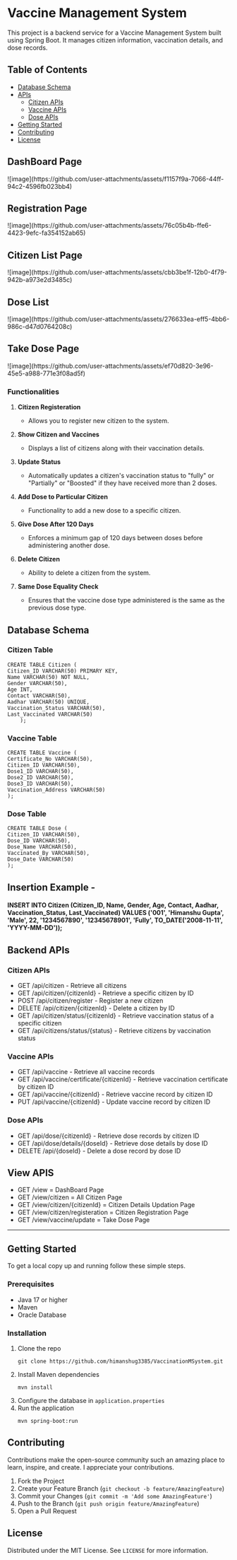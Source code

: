 <h1>Vaccine Management System</h1>
<p>This project is a backend service for a Vaccine Management System built using Spring Boot. It manages citizen information, vaccination details, and dose records.</p>
<h2>Table of Contents</h2>
<ul>
    <li><a href="#database-schema">Database Schema</a></li>
    <li><a href="#apis">APIs</a>
        <ul>
            <li><a href="#citizen-apis">Citizen APIs</a></li>
            <li><a href="#vaccine-apis">Vaccine APIs</a></li>
            <li><a href="#dose-apis">Dose APIs</a></li>
        </ul>
    </li>
        <li><a href="#getting-started">Getting Started</a></li>
        <li><a href="#contributing">Contributing</a></li>
        <li><a href="#license">License</a></li>
    </ul>
<h2>DashBoard Page</h2>
![image](https://github.com/user-attachments/assets/f1157f9a-7066-44ff-94c2-4596fb023bb4)

<h2>Registration Page</h2>
![image](https://github.com/user-attachments/assets/76c05b4b-ffe6-4423-9efc-fa354152ab65)

<h2>Citizen List Page</h2>
![image](https://github.com/user-attachments/assets/cbb3be1f-12b0-4f79-942b-a973e2d3485c)

<h2>Dose List</h2>
![image](https://github.com/user-attachments/assets/276633ea-eff5-4bb6-986c-d47d0764208c)

<h2>Take Dose Page</h2>
![image](https://github.com/user-attachments/assets/ef70d820-3e96-45e5-a988-771e3f08ad5f)

### Functionalities

1. **Citizen Registeration**
    - Allows you to register new citizen to the system.

2. **Show Citizen and Vaccines**
    - Displays a list of citizens along with their vaccination details.

3. **Update Status**
    - Automatically updates a citizen's vaccination status to "fully" or "Partially" or "Boosted" if they have received more than 2 doses.

4. **Add Dose to Particular Citizen**
    - Functionality to add a new dose to a specific citizen.

5. **Give Dose After 120 Days**
    - Enforces a minimum gap of 120 days between doses before administering another dose.

6. **Delete Citizen**
    - Ability to delete a citizen from the system.

7. **Same Dose Equality Check**
    - Ensures that the vaccine dose type administered is the same as the previous dose type.

<h2 id="database-schema">Database Schema</h2>

<h3>Citizen Table</h3>
<pre><code>CREATE TABLE Citizen (
Citizen_ID VARCHAR(50) PRIMARY KEY,             
Name VARCHAR(50) NOT NULL,                    
Gender VARCHAR(50),                          
Age INT,                                      
Contact VARCHAR(50),                         
Aadhar VARCHAR(50) UNIQUE,                   
Vaccination_Status VARCHAR(50),               
Last_Vaccinated VARCHAR(50)                        
    );</code></pre>

<h3>Vaccine Table</h3>
<pre><code>CREATE TABLE Vaccine (
Certificate_No VARCHAR(50),
Citizen_ID VARCHAR(50), 
Dose1_ID VARCHAR(50),
Dose2_ID VARCHAR(50),
Dose3_ID VARCHAR(50),
Vaccination_Address VARCHAR(50)
);</code></pre>

<h3>Dose Table</h3>
<pre><code>CREATE TABLE Dose (
Citizen_ID VARCHAR(50),
Dose_ID VARCHAR(50), 
Dose_Name VARCHAR(50),
Vaccinated_By VARCHAR(50),
Dose_Date VARCHAR(50)
);</code></pre>

<h2>Insertion Example - </h2>
<h4>INSERT INTO Citizen (Citizen_ID, Name, Gender, Age, Contact, Aadhar, Vaccination_Status, Last_Vaccinated)
VALUES ('001', 'Himanshu Gupta', 'Male', 22, '1234567890', '12345678901', 'Fully', TO_DATE('2008-11-11', 'YYYY-MM-DD'));</h4>

<h2 id="apis">Backend APIs</h2>

<h3 id="citizen-apis">Citizen APIs</h3>
<ul>
    <li>GET /api/citizen - Retrieve all citizens</li>
    <li>GET /api/citizen/{citizenId} - Retrieve a specific citizen by ID</li>
    <li>POST /api/citizen/register - Register a new citizen</li>
    <li>DELETE /api/citizen/{citizenId} - Delete a citizen by ID</li>
    <li>GET /api/citizen/status/{citizenId} - Retrieve vaccination status of a specific citizen</li>
    <li>GET /api/citizens/status/{status} - Retrieve citizens by vaccination status</li>
</ul>

<h3 id="vaccine-apis">Vaccine APIs</h3>
<ul>
    <li>GET /api/vaccine - Retrieve all vaccine records</li>
    <li>GET /api/vaccine/certificate/{citizenId} - Retrieve vaccination certificate by citizen ID</li>
    <li>GET /api/vaccine/{citizenId} - Retrieve vaccine record by citizen ID</li>
    <li>PUT /api/vaccine/{citizenId} - Update vaccine record by citizen ID</li>
</ul>

<h3 id="dose-apis">Dose APIs</h3>
<ul>
    <li>GET /api/dose/{citizenId} - Retrieve dose records by citizen ID</li>
    <li>GET /api/dose/details/{doseId} - Retrieve dose details by dose ID</li>
    <li>DELETE /api/{doseId} - Delete a dose record by dose ID</li>
</ul>

<h2>View APIS</h2>
<ul>
    <li>GET /view =  DashBoard Page</li>
    <li>GET /view/citizen = All Citizen Page</li>
    <li>GET /view/citizen/{citizenId} = Citizen Details Updation Page</li>
    <li>GET /view/citizen/registeration = Citizen Registration Page </li>
    <li>GET /view/vaccine/update = Take Dose Page</li>
</ul>
<hr>
<h2 id="getting-started">Getting Started</h2>
<p>To get a local copy up and running follow these simple steps.</p>

<h3>Prerequisites</h3>
<ul>
    <li>Java 17 or higher</li>
    <li>Maven</li>
    <li>Oracle Database</li>
</ul>

<h3>Installation</h3>
<ol>
    <li>Clone the repo
    <pre><code>git clone https://github.com/himanshug3385/VaccinationMSystem.git</code></pre>
    </li>
    <li>Install Maven dependencies
        <pre><code>mvn install</code></pre>
    </li>
    <li>Configure the database in <code>application.properties</code></li>
    <li>Run the application
        <pre><code>mvn spring-boot:run</code></pre>
    </li>
    </ol>

<h2 id="contributing">Contributing</h2>
<p>Contributions make the open-source community such an amazing place to learn, inspire, and create. I appreciate your contributions.</p>
<ol>
    <li>Fork the Project</li>
    <li>Create your Feature Branch (<code>git checkout -b feature/AmazingFeature</code>)</li>
    <li>Commit your Changes (<code>git commit -m 'Add some AmazingFeature'</code>)</li>
    <li>Push to the Branch (<code>git push origin feature/AmazingFeature</code>)</li>
    <li>Open a Pull Request</li>
</ol>

<h2 id="license">License</h2>
<p>Distributed under the MIT License. See <code>LICENSE</code> for more information.</p>

